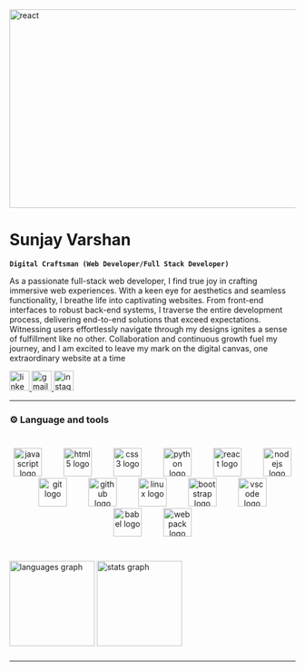 <img src="https://www.technoloader.com/blog/wp-content/uploads/2020/01/Hire-React-Native.gif" alt="react" height="350" width="800" />
<!--<img src="https://miro.medium.com/v2/resize:fit:720/1*E_4l9LlQblmBk6HCBJB2Sg.gif" height="300" width="800"/>-->
<h1 align="left">Sunjay Varshan</h1>

**`Digital Craftsman (Web Developer/Full Stack Developer)`**

As a passionate full-stack web developer, I find true joy in crafting immersive web experiences. With a keen eye for aesthetics and seamless functionality, I breathe life into captivating websites. From front-end interfaces to robust back-end systems, I traverse the entire development process, delivering end-to-end solutions that exceed expectations. Witnessing users effortlessly navigate through my designs ignites a sense of fulfillment like no other. Collaboration and continuous growth fuel my journey, and I am excited to leave my mark on the digital canvas, one extraordinary website at a time

<div align="left">
  <a href="https://www.linkedin.com/in/sunjay-varshan-7a0ab3248/" target="_blank">
    <img src="https://img.shields.io/static/v1?message=LinkedIn&logo=linkedin&label=&color=0077B5&logoColor=white&labelColor=&style=for-the-badge" height="35" alt="linkedin logo"  />
  </a>
  <a href="https://www.sunjayvarshan.SP@gmail.com" target="_blank">
    <img src="https://img.shields.io/static/v1?message=Gmail&logo=gmail&label=&color=D14836&logoColor=white&labelColor=&style=for-the-badge" height="35" alt="gmail logo"  />
  </a>
  <a href="https://www.instagram.com/sunjay.varshan" target="_blank">
    <img src="https://img.shields.io/static/v1?message=Instagram&logo=instagram&label=&color=E4405F&logoColor=white&labelColor=&style=for-the-badge" height="35" alt="instagram logo"  />
  </a>
</div>


---

<h3 align="left">⚙️ Language and tools</h3>

###

<br clear="both">

<div align="center">
  <img src="https://cdn.jsdelivr.net/gh/devicons/devicon/icons/javascript/javascript-original.svg" height="50" alt="javascript logo"  />
  <img width="30" />
  <img src="https://cdn.jsdelivr.net/gh/devicons/devicon/icons/html5/html5-plain-wordmark.svg" height="50" alt="html5 logo"  />
  <img width="30" />
  <img src="https://cdn.jsdelivr.net/gh/devicons/devicon/icons/css3/css3-plain-wordmark.svg" height="50" alt="css3 logo"  />
  <img width="30" />
  <img src="https://cdn.jsdelivr.net/gh/devicons/devicon/icons/python/python-original.svg" height="50" alt="python logo"  />
  <img width="30" />
  <img src="https://cdn.jsdelivr.net/gh/devicons/devicon/icons/react/react-original.svg" height="50" alt="react logo"  />
  <img width="30" />
  <img src="https://cdn.jsdelivr.net/gh/devicons/devicon/icons/nodejs/nodejs-plain.svg" height="50" alt="nodejs logo"  />
  <img width="30" />
  <img src="https://cdn.jsdelivr.net/gh/devicons/devicon/icons/git/git-original.svg" height="50" alt="git logo"  />
  <img width="30" />
  <img src="https://cdn.jsdelivr.net/gh/devicons/devicon/icons/github/github-original.svg" height="50" alt="github logo"  />
  <img width="30" />
  <img src="https://cdn.jsdelivr.net/gh/devicons/devicon/icons/linux/linux-original.svg" height="50" alt="linux logo"  />
  <img width="30" />
  <img src="https://cdn.jsdelivr.net/gh/devicons/devicon/icons/bootstrap/bootstrap-plain.svg" height="50" alt="bootstrap logo"  />
  <img width="30" />
  <img src="https://cdn.jsdelivr.net/gh/devicons/devicon/icons/vscode/vscode-original.svg" height="50" alt="vscode logo"  />
  <img width="30" />
  <img src="https://cdn.jsdelivr.net/gh/devicons/devicon/icons/babel/babel-original.svg" height="50" alt="babel logo"  />
  <img width="30" />
  <img src="https://cdn.jsdelivr.net/gh/devicons/devicon/icons/webpack/webpack-plain.svg" height="50" alt="webpack logo"  />
</div>

###

<br/>
<div align="left">
  <img src="https://github-readme-stats.vercel.app/api/top-langs?username=Sunjayvarshan&locale=en&hide_title=false&layout=compact&card_width=320&langs_count=5&theme=dark&hide_border=true&order=2" height="150" alt="languages graph"  />
  <img src="https://github-readme-stats.vercel.app/api?username=Sunjayvarshan&hide_title=false&hide_rank=false&show_icons=true&include_all_commits=true&count_private=false&disable_animations=false&theme=dark&locale=en&hide_border=true&order=1" height="150" alt="stats graph"  />
</div>

###

---
